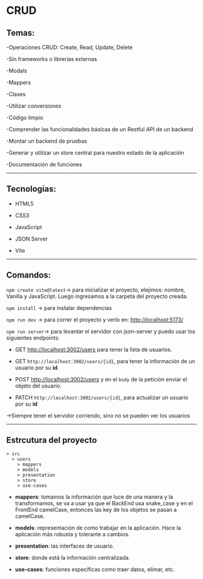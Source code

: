 # CRUD

## Temas:

-Operaciones CRUD: Create, Read, Update, Delete

-Sin frameworks o librerías externas

-Modals

-Mappers

-Clases

-Utilizar conversiones

-Código limpio

-Comprender las funcionalidades básicas de un Restful API de un backend

-Montar un backend de pruebas

-Generar y utilizar un store central para nuestro estado de la aplicación

-Documentación de funciones

---

## Tecnologías:

- HTML5

- CSS3

- JavaScript

- JSON Server

- Vite

---

## Comandos:

`npm create vite@latest`-> para inicializar el proyecto, elejimos: nombre, Vanilla y JavaScript. Luego ingresamos a la carpeta del proyecto creada.

`npm install` -> para instalar dependencias

`npm run dev` -> para correr el proyecto y verlo en: [http://localhost:5173/](http://localhost:5173/)

`npm run server`-> para levantar el servidor con json-server y puedo usar los siguientes endpoints:

- GET [http://localhost:3002/users](http://localhost:3002/users) para tener la lista de usuarios.

- GET `http://localhost:3002/users/{id}`, para tener la información de un usuario por su **id**.

- POST [http://localhost:3002/users](http://localhost:3002/users) y en el `body` de la petición enviar el objeto del usuario.

- PATCH `http://localhost:3002/users/{id}`, para actualizar un usuario por su **id**

->Siempre tener el servidor corriendo, sino no se pueden ver los usuarios

---

## Estrcutura del proyecto

```
> src
  > users
    > mappers
    > models
    > presentation
    > store
    > use-cases
```

- **mappers**: tomamos la información que luce de una manera y la transformamos, se va a usar ya que el BackEnd usa snake_case y en el FrontEnd camelCase, entonces las key de los objetos se pasan a camelCase.

- **models**: representación de como trabajar en la aplicación. Hace la aplicación más robusta y tolerante a cambios.

- **presentation**: las interfaces de usuario.

- **store**: donde está la información centralizada.

- **use-cases**: funciones específicas como traer datos, elimar, etc.
